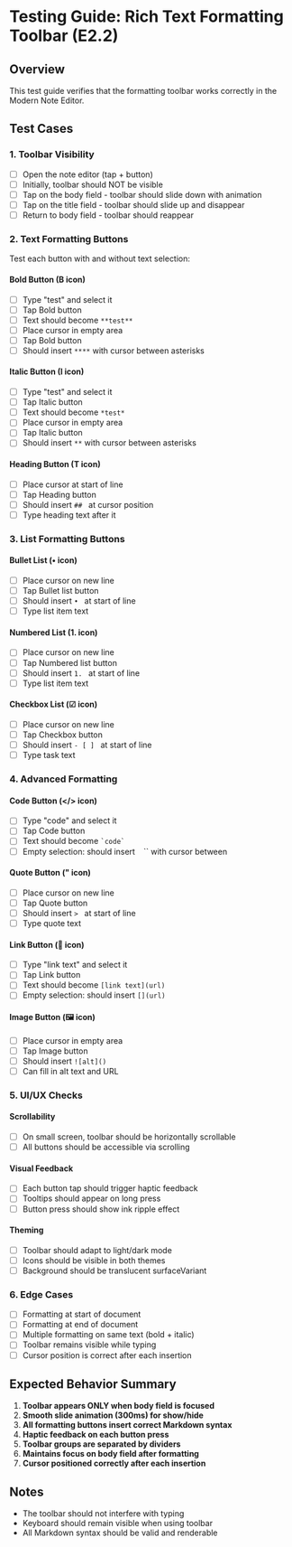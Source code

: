 # Testing Guide: Rich Text Formatting Toolbar (E2.2)

## Overview
This test guide verifies that the formatting toolbar works correctly in the Modern Note Editor.

## Test Cases

### 1. Toolbar Visibility
- [ ] Open the note editor (tap + button)
- [ ] Initially, toolbar should NOT be visible
- [ ] Tap on the body field - toolbar should slide down with animation
- [ ] Tap on the title field - toolbar should slide up and disappear
- [ ] Return to body field - toolbar should reappear

### 2. Text Formatting Buttons
Test each button with and without text selection:

#### Bold Button (B icon)
- [ ] Type "test" and select it
- [ ] Tap Bold button
- [ ] Text should become `**test**`
- [ ] Place cursor in empty area
- [ ] Tap Bold button
- [ ] Should insert `****` with cursor between asterisks

#### Italic Button (I icon)
- [ ] Type "test" and select it
- [ ] Tap Italic button
- [ ] Text should become `*test*`
- [ ] Place cursor in empty area
- [ ] Tap Italic button
- [ ] Should insert `**` with cursor between asterisks

#### Heading Button (T icon)
- [ ] Place cursor at start of line
- [ ] Tap Heading button
- [ ] Should insert `## ` at cursor position
- [ ] Type heading text after it

### 3. List Formatting Buttons

#### Bullet List (• icon)
- [ ] Place cursor on new line
- [ ] Tap Bullet list button
- [ ] Should insert `• ` at start of line
- [ ] Type list item text

#### Numbered List (1. icon)
- [ ] Place cursor on new line
- [ ] Tap Numbered list button
- [ ] Should insert `1. ` at start of line
- [ ] Type list item text

#### Checkbox List (☑ icon)
- [ ] Place cursor on new line
- [ ] Tap Checkbox button
- [ ] Should insert `- [ ] ` at start of line
- [ ] Type task text

### 4. Advanced Formatting

#### Code Button (</> icon)
- [ ] Type "code" and select it
- [ ] Tap Code button
- [ ] Text should become `` `code` ``
- [ ] Empty selection: should insert `` `` `` with cursor between

#### Quote Button (" icon)
- [ ] Place cursor on new line
- [ ] Tap Quote button
- [ ] Should insert `> ` at start of line
- [ ] Type quote text

#### Link Button (🔗 icon)
- [ ] Type "link text" and select it
- [ ] Tap Link button
- [ ] Text should become `[link text](url)`
- [ ] Empty selection: should insert `[](url)`

#### Image Button (🖼 icon)
- [ ] Place cursor in empty area
- [ ] Tap Image button
- [ ] Should insert `![alt]()`
- [ ] Can fill in alt text and URL

### 5. UI/UX Checks

#### Scrollability
- [ ] On small screen, toolbar should be horizontally scrollable
- [ ] All buttons should be accessible via scrolling

#### Visual Feedback
- [ ] Each button tap should trigger haptic feedback
- [ ] Tooltips should appear on long press
- [ ] Button press should show ink ripple effect

#### Theming
- [ ] Toolbar should adapt to light/dark mode
- [ ] Icons should be visible in both themes
- [ ] Background should be translucent surfaceVariant

### 6. Edge Cases

- [ ] Formatting at start of document
- [ ] Formatting at end of document
- [ ] Multiple formatting on same text (bold + italic)
- [ ] Toolbar remains visible while typing
- [ ] Cursor position is correct after each insertion

## Expected Behavior Summary

1. **Toolbar appears ONLY when body field is focused**
2. **Smooth slide animation (300ms) for show/hide**
3. **All formatting buttons insert correct Markdown syntax**
4. **Haptic feedback on each button press**
5. **Toolbar groups are separated by dividers**
6. **Maintains focus on body field after formatting**
7. **Cursor positioned correctly after each insertion**

## Notes
- The toolbar should not interfere with typing
- Keyboard should remain visible when using toolbar
- All Markdown syntax should be valid and renderable

